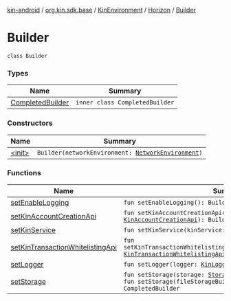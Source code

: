 [kin-android](../../../../index.md) / [org.kin.sdk.base](../../../index.md) / [KinEnvironment](../../index.md) / [Horizon](../index.md) / [Builder](./index.md)

# Builder

`class Builder`

### Types

| Name | Summary |
|---|---|
| [CompletedBuilder](-completed-builder/index.md) | `inner class CompletedBuilder` |

### Constructors

| Name | Summary |
|---|---|
| [&lt;init&gt;](-init-.md) | `Builder(networkEnvironment: `[`NetworkEnvironment`](../../../../org.kin.sdk.base.stellar.models/-network-environment/index.md)`)` |

### Functions

| Name | Summary |
|---|---|
| [setEnableLogging](set-enable-logging.md) | `fun setEnableLogging(): Builder` |
| [setKinAccountCreationApi](set-kin-account-creation-api.md) | `fun setKinAccountCreationApi(accountCreationApi: `[`KinAccountCreationApi`](../../../../org.kin.sdk.base.network.api/-kin-account-creation-api/index.md)`): Builder` |
| [setKinService](set-kin-service.md) | `fun setKinService(kinService: `[`KinService`](../../../../org.kin.sdk.base.network.services/-kin-service/index.md)`): Builder` |
| [setKinTransactionWhitelistingApi](set-kin-transaction-whitelisting-api.md) | `fun setKinTransactionWhitelistingApi(transactionWhitelistingApi: `[`KinTransactionWhitelistingApi`](../../../../org.kin.sdk.base.network.api/-kin-transaction-whitelisting-api/index.md)`): Builder` |
| [setLogger](set-logger.md) | `fun setLogger(logger: `[`KinLoggerFactory`](../../../../org.kin.sdk.base.tools/-kin-logger-factory/index.md)`): Builder` |
| [setStorage](set-storage.md) | `fun setStorage(storage: `[`Storage`](../../../../org.kin.sdk.base.storage/-storage/index.md)`): CompletedBuilder`<br>`fun setStorage(fileStorageBuilder: Builder): CompletedBuilder` |
